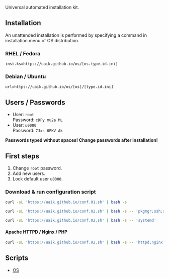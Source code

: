Universal automated installation kit.

## Installation

An unattended installation is performed by specifying a command in installation menu of OS distribution.

### RHEL / Fedora

```
inst.ks=https://uaik.github.io/os/[os.type.id.ini]
```

### Debian / Ubuntu

```
url=https://uaik.github.io/os/[os]/[type.id.ini]
```

## Users / Passwords

- User: `root`  
  Password: `cDFy mu2a ML`
- User: `u0000`  
  Password: `7Jxs 6PKV Ak`

**Passwords typed without spaces! Change passwords after installation!**

## First steps

1. Change `root` password.
2. Add new users.
3. Lock default user `u0000`.

### Download & run configuration script

```sh
curl -sL 'https://uaik.github.io/conf.01.sh' | bash -s
```

```sh
curl -sL 'https://uaik.github.io/conf.02.sh' | bash -s -- 'pkgmgr;ssh;sysctl;vim;nft'
```

```sh
curl -sL 'https://uaik.github.io/conf.02.sh' | bash -s -- 'systemd'
```

#### Apache HTTPD / Nginx / PHP

```sh
curl -sL 'https://uaik.github.io/conf.02.sh' | bash -s -- 'httpd;nginx;php'
```

## Scripts

- [OS](https://github.com/uaik/uaik.github.io/tree/main/docs/os)
